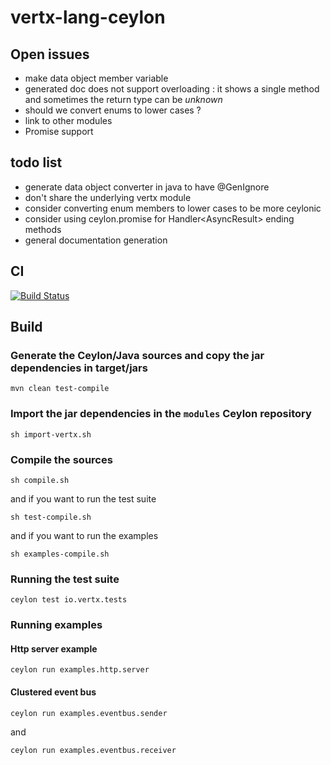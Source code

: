 vertx-lang-ceylon
========

## Open issues

- make data object member variable
- generated doc does not support overloading : it shows a single method and sometimes the return type can be _unknown_
- should we convert enums to lower cases ?
- link to other modules
- Promise support

## todo list

- generate data object converter in java to have @GenIgnore
- don't share the underlying vertx module
- consider converting enum members to lower cases to be more ceylonic
- consider using ceylon.promise for Handler<AsyncResult<T>> ending methods
- general documentation generation

## CI

  [![Build Status](https://vertx.ci.cloudbees.com/buildStatus/icon?job=vert.x3-lang-ceylon)](https://vertx.ci.cloudbees.com/view/vert.x-3/job/vert.x3-lang-ceylon/)

## Build

### Generate the Ceylon/Java sources and copy the jar dependencies in target/jars

```
mvn clean test-compile
```

### Import the jar dependencies in the `modules` Ceylon repository

```
sh import-vertx.sh
```

### Compile the sources

```
sh compile.sh
```

and if you want to run the test suite

```
sh test-compile.sh
```

and if you want to run the examples

```
sh examples-compile.sh
```

### Running the test suite

```
ceylon test io.vertx.tests
```

### Running examples

#### Http server example

```
ceylon run examples.http.server
```

#### Clustered event bus

```
ceylon run examples.eventbus.sender
```

and

```
ceylon run examples.eventbus.receiver
```
